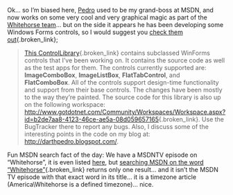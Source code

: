 Ok&#8230; so I&#8217;m biased here, [Pedro](http://darthpedro.blogspot.com/) used to be my grand-boss at MSDN, and now works on some very cool and very graphical magic as part of the [Whitehorse team](http://msdn.microsoft.com/msdntv/episode.aspx?xml=episodes/en/20040129VSTUDIOAT/manifest.xml)&#8230; but on the side it appears he has been developing some Windows Forms controls, so I would suggest you [check them out](http://www.gotdotnet.com/Community/UserSamples/Details.aspx?SampleGuid=65f98bbd-be8d-46de-8f6b-6acc55ac07f3){.broken_link};

> [This ControlLibrary](http://www.gotdotnet.com/Community/UserSamples/Details.aspx?SampleGuid=65f98bbd-be8d-46de-8f6b-6acc55ac07f3){.broken_link} contains subclassed WinForms controls that I&#8217;ve been working on. It contains the source code as well as the test apps for them. The controls currently supported are: **ImageComboBox**, **ImageListBox**, **FlatTabControl**, and **FlatComboBox**. All of the controls support design-time functionality and support from their base controls. The changes have been mostly to the way they&#8217;re painted. The source code for this library is also up on the following workspace: <http://www.gotdotnet.com/Community/Workspaces/Workspace.aspx?id=b2de7aa8-4123-46ce-ae5a-08d059657165>{.broken_link}. Use the BugTracker there to report any bugs. Also, I discuss some of the interesting points in the code on my blog at: <http://darthpedro.blogspot.com/>. 

Fun MSDN search fact of the day: We have a MSDNTV episode on &#8220;Whitehorse&#8221;, it is even listed [here](http://msdn.microsoft.com/msdntv/archive.aspx), but [searching MSDN on the word &#8220;Whitehorse&#8221;](http://search.microsoft.com/search/results.aspx?View=msdn&st=a&s=2&c=4&qu=Whitehorse){.broken_link} returns only one result&#8230; and it isn&#8217;t the MSDN TV episode with that exact word in its title&#8230; it is a timezone article (America\Whitehorse is a defined timezone)&#8230; nice.

&nbsp;